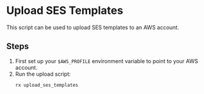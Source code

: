 # Upload SES Templates

This script can be used to upload SES templates to an AWS account.

## Steps

1. First set up your `$AWS_PROFILE` environment variable to point to your AWS account.
2. Run the upload script:
     ```shell
     rx upload_ses_templates
     ```
